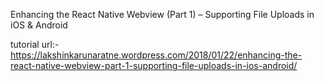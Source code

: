 Enhancing the React Native Webview (Part 1) – Supporting File Uploads in iOS & Android

tutorial url:- https://lakshinkarunaratne.wordpress.com/2018/01/22/enhancing-the-react-native-webview-part-1-supporting-file-uploads-in-ios-android/